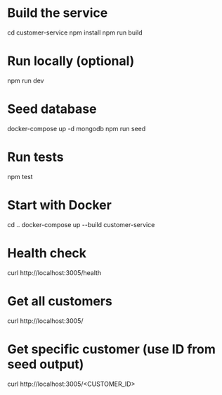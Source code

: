 # Build the service
cd customer-service
npm install
npm run build

# Run locally (optional)
npm run dev

# Seed database
docker-compose up -d mongodb
npm run seed

# Run tests
npm test

# Start with Docker
cd ..
docker-compose up --build customer-service


# Health check
curl http://localhost:3005/health

# Get all customers
curl http://localhost:3005/

# Get specific customer (use ID from seed output)
curl http://localhost:3005/<CUSTOMER_ID>